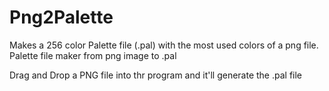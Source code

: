 # Png2Palette
Makes a 256 color Palette file (.pal) with the most used colors of a png file.
Palette file maker from png image to .pal

Drag and Drop a PNG file into thr program and it'll generate the .pal file
